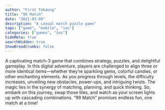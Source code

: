 ```yaml
---
author: "First Takaung"
title: "99 Match"
date: "2021-03-09"
description: "A casual match puzzle game"
tags: ["game", "mobile", "ios"]
categories: ["games", "ios"]
hideMeta: true
searchHidden: true
ShowBreadCrumbs: false
---
```


 A captivating match-3 game that combines strategy, puzzles, and delightful gameplay. In this digital adventure, players are challenged to align three or more identical items—whether they’re sparkling gems, colorful candies, or other enchanting elements. As you progress through levels, the difficulty increases, unveiling new obstacles, power-ups, and intriguing twists. The magic lies in the synergy of matching, planning, and quick thinking. So, embark on this journey, swap those tiles, and watch as your screen lights up with cascading combinations. “99 Match” promises endless fun, one match at a time! 